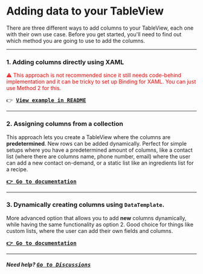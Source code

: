 # Adding data to your TableView
There are three different ways to add columns to your TableView, each one with their own use case. Before you get started, you'll need to find out which method you are going to use to add the columns.

---

### 1. Adding columns directly using XAML
<span style="color:red;">⚠️ This approach is not recommended since it still needs code-behind implementation and it can be tricky to set up Binding for XAML. You can just use Method 2 for this.</span>

<kbd>👉 [**View example in README**](..\getting-started.md)</kbd>

---

### 2. Assigning columns from a collection
This approach lets you create a TableView where the columns are **predetermined**. New rows can be added dynamically. Perfect for simple setups where you have a predetermined amount of columns, like a contact list (where there are columns name, phone number, email) where the user can add a new contact on-demand, or a static list like an ingredients list for a recipe.

<kbd>[**👉 Go to documentation**](Assigning-Columns-From-A-Collection.md)</kbd>

---

### 3. Dynamically creating columns using `DataTemplate`.
More advanced option that allows you to add **new** columns dynamically, while having the same functionality as option 2. Good choice for things like custom lists, where the user can add their own fields and columns.

<kbd>[**👉 Go to documentation**](Dynamically-Creating-Columns-Using-Template.md)</kbd>

---

##### Need help? <kbd>[**Go to Discussions**](https://github.com/w-ahmad/WinUI.TableView/discussions)</kbd>